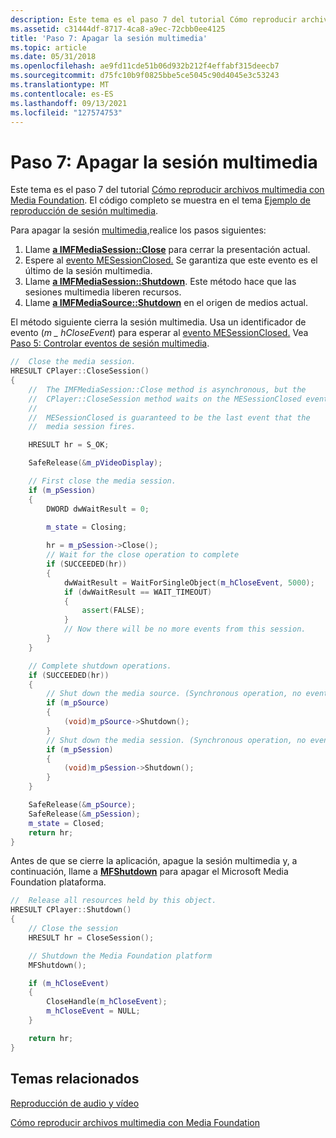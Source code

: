 ```yaml
---
description: Este tema es el paso 7 del tutorial Cómo reproducir archivos multimedia con Media Foundation.
ms.assetid: c31444df-8717-4ca8-a9ec-72cbb0ee4125
title: 'Paso 7: Apagar la sesión multimedia'
ms.topic: article
ms.date: 05/31/2018
ms.openlocfilehash: ae9fd11cde51b06d932b212f4effabf315deecb7
ms.sourcegitcommit: d75fc10b9f0825bbe5ce5045c90d4045e3c53243
ms.translationtype: MT
ms.contentlocale: es-ES
ms.lasthandoff: 09/13/2021
ms.locfileid: "127574753"
---
```

# <a name="step-7-shut-down-the-media-session"></a>Paso 7: Apagar la sesión multimedia

Este tema es el paso 7 del tutorial [Cómo reproducir archivos multimedia con Media Foundation](how-to-play-unprotected-media-files.md). El código completo se muestra en el tema [Ejemplo de reproducción de sesión multimedia](media-session-playback-example.md).

Para apagar la sesión [multimedia,](media-session.md)realice los pasos siguientes:

1.  Llame [**a IMFMediaSession::Close**](/windows/desktop/api/mfidl/nf-mfidl-imfmediasession-close) para cerrar la presentación actual.
2.  Espere al [evento MESessionClosed.](mesessionclosed.md) Se garantiza que este evento es el último de la sesión multimedia.
3.  Llame [**a IMFMediaSession::Shutdown**](/windows/desktop/api/mfidl/nf-mfidl-imfmediasession-shutdown). Este método hace que las sesiones multimedia liberen recursos.
4.  Llame [**a IMFMediaSource::Shutdown**](/windows/desktop/api/mfidl/nf-mfidl-imfmediasource-shutdown) en el origen de medios actual.

El método siguiente cierra la sesión multimedia. Usa un identificador de evento (*m \_ hCloseEvent*) para esperar al [evento MESessionClosed.](mesessionclosed.md) Vea [Paso 5: Controlar eventos de sesión multimedia](step-5--handle-media-session-events.md).


```C++
//  Close the media session. 
HRESULT CPlayer::CloseSession()
{
    //  The IMFMediaSession::Close method is asynchronous, but the 
    //  CPlayer::CloseSession method waits on the MESessionClosed event.
    //  
    //  MESessionClosed is guaranteed to be the last event that the 
    //  media session fires.

    HRESULT hr = S_OK;

    SafeRelease(&m_pVideoDisplay);

    // First close the media session.
    if (m_pSession)
    {
        DWORD dwWaitResult = 0;

        m_state = Closing;
           
        hr = m_pSession->Close();
        // Wait for the close operation to complete
        if (SUCCEEDED(hr))
        {
            dwWaitResult = WaitForSingleObject(m_hCloseEvent, 5000);
            if (dwWaitResult == WAIT_TIMEOUT)
            {
                assert(FALSE);
            }
            // Now there will be no more events from this session.
        }
    }

    // Complete shutdown operations.
    if (SUCCEEDED(hr))
    {
        // Shut down the media source. (Synchronous operation, no events.)
        if (m_pSource)
        {
            (void)m_pSource->Shutdown();
        }
        // Shut down the media session. (Synchronous operation, no events.)
        if (m_pSession)
        {
            (void)m_pSession->Shutdown();
        }
    }

    SafeRelease(&m_pSource);
    SafeRelease(&m_pSession);
    m_state = Closed;
    return hr;
}
```



Antes de que se cierre la aplicación, apague la sesión multimedia y, a continuación, llame a [**MFShutdown**](/windows/desktop/api/mfapi/nf-mfapi-mfshutdown) para apagar el Microsoft Media Foundation plataforma.


```C++
//  Release all resources held by this object.
HRESULT CPlayer::Shutdown()
{
    // Close the session
    HRESULT hr = CloseSession();

    // Shutdown the Media Foundation platform
    MFShutdown();

    if (m_hCloseEvent)
    {
        CloseHandle(m_hCloseEvent);
        m_hCloseEvent = NULL;
    }

    return hr;
}
```



## <a name="related-topics"></a>Temas relacionados

<dl> <dt>

[Reproducción de audio y vídeo](audio-video-playback.md)
</dt> <dt>

[Cómo reproducir archivos multimedia con Media Foundation](how-to-play-unprotected-media-files.md)
</dt> </dl>

 

 



